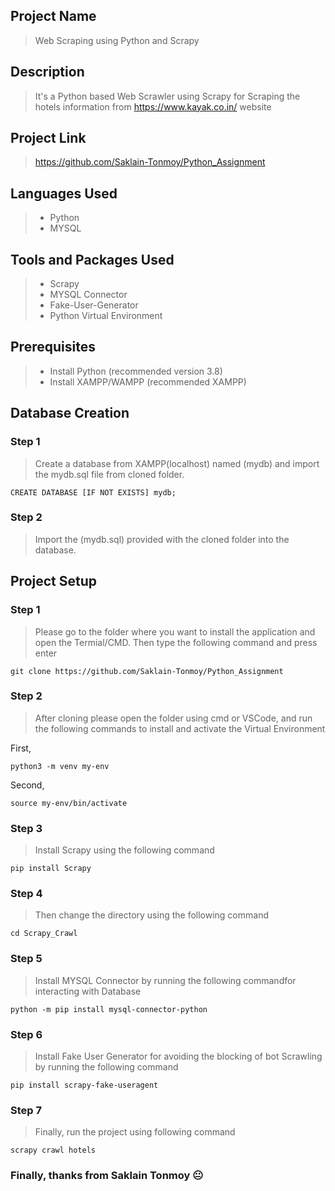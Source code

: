 ## Project Name

> Web Scraping using Python and Scrapy

## Description

> It's a Python based Web Scrawler using Scrapy for Scraping the hotels information from https://www.kayak.co.in/ website

## Project Link

> https://github.com/Saklain-Tonmoy/Python_Assignment

## Languages Used

> - Python
> - MYSQL

## Tools and Packages Used

> - Scrapy
> - MYSQL Connector
> - Fake-User-Generator
> - Python Virtual Environment

## Prerequisites

> - Install Python (recommended version 3.8)
> - Install XAMPP/WAMPP (recommended XAMPP)

## Database Creation
### Step 1
> Create a database from XAMPP(localhost) named (mydb) and import the mydb.sql file from cloned folder.

```
CREATE DATABASE [IF NOT EXISTS] mydb;

```
### Step 2
> Import the (mydb.sql) provided with the cloned folder into the database.


## Project Setup

### Step 1

> Please go to the folder where you want to install the application and open the Termial/CMD. Then type the following command and press enter

```
git clone https://github.com/Saklain-Tonmoy/Python_Assignment

```

### Step 2

> After cloning please open the folder using cmd or VSCode, and run the following commands to install and activate the Virtual Environment

First,
```
python3 -m venv my-env

```
Second,
```
source my-env/bin/activate

```

### Step 3
> Install Scrapy using the following command
```
pip install Scrapy
```


### Step 4

> Then change the directory using the following command

```
cd Scrapy_Crawl

```

### Step 5

> Install MYSQL Connector by running the following commandfor interacting with Database

```
python -m pip install mysql-connector-python

```

### Step 6

> Install Fake User Generator for avoiding the blocking of bot Scrawling by running the following command

```
pip install scrapy-fake-useragent

```

### Step 7

> Finally, run the project using following command

```
scrapy crawl hotels

```

### Finally, thanks from Saklain Tonmoy :neutral_face:
